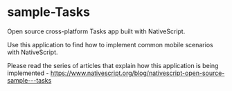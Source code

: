 # sample-Tasks
Open source cross-platform Tasks app built with NativeScript.

Use this application to find how to implement common mobile scenarios with NativeScript.

Please read the series of articles that explain how this application is being implemented - https://www.nativescript.org/blog/nativescript-open-source-sample---tasks
